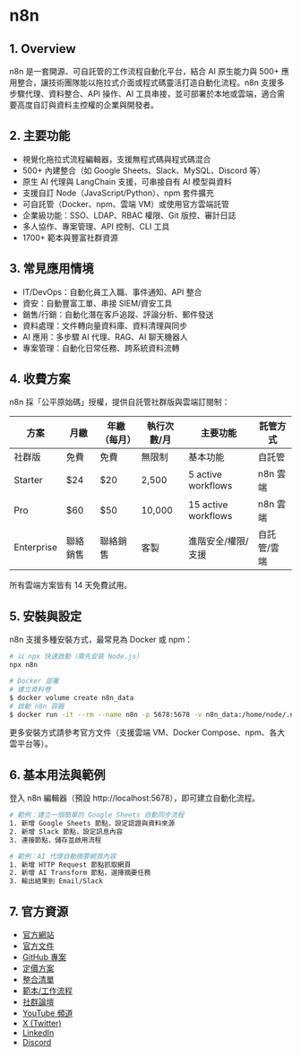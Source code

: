 # n8n

## 1. Overview
n8n 是一套開源、可自託管的工作流程自動化平台，結合 AI 原生能力與 500+ 應用整合，讓技術團隊能以拖拉式介面或程式碼靈活打造自動化流程。n8n 支援多步驟代理、資料整合、API 操作、AI 工具串接，並可部署於本地或雲端，適合需要高度自訂與資料主控權的企業與開發者。

## 2. 主要功能
- 視覺化拖拉式流程編輯器，支援無程式碼與程式碼混合
- 500+ 內建整合（如 Google Sheets、Slack、MySQL、Discord 等）
- 原生 AI 代理與 LangChain 支援，可串接自有 AI 模型與資料
- 支援自訂 Node（JavaScript/Python）、npm 套件擴充
- 可自託管（Docker、npm、雲端 VM）或使用官方雲端託管
- 企業級功能：SSO、LDAP、RBAC 權限、Git 版控、審計日誌
- 多人協作、專案管理、API 控制、CLI 工具
- 1700+ 範本與豐富社群資源

## 3. 常見應用情境
- IT/DevOps：自動化員工入職、事件通知、API 整合
- 資安：自動豐富工單、串接 SIEM/資安工具
- 銷售/行銷：自動化潛在客戶追蹤、評論分析、郵件發送
- 資料處理：文件轉向量資料庫、資料清理與同步
- AI 應用：多步驟 AI 代理、RAG、AI 聊天機器人
- 專案管理：自動化日常任務、跨系統資料流轉

## 4. 收費方案
n8n 採「公平原始碼」授權，提供自託管社群版與雲端訂閱制：

| 方案      | 月繳   | 年繳（每月） | 執行次數/月 | 主要功能             | 託管方式      |
|-----------|--------|--------------|-------------|----------------------|---------------|
| 社群版    | 免費   | 免費         | 無限制      | 基本功能             | 自託管        |
| Starter   | $24    | $20          | 2,500       | 5 active workflows   | n8n 雲端      |
| Pro       | $60    | $50          | 10,000      | 15 active workflows  | n8n 雲端      |
| Enterprise| 聯絡銷售| 聯絡銷售     | 客製        | 進階安全/權限/支援   | 自託管/雲端   |

所有雲端方案皆有 14 天免費試用。

## 5. 安裝與設定
n8n 支援多種安裝方式，最常見為 Docker 或 npm：

```bash
# 以 npx 快速啟動（需先安裝 Node.js）
npx n8n

# Docker 部署
# 建立資料卷
$ docker volume create n8n_data
# 啟動 n8n 容器
$ docker run -it --rm --name n8n -p 5678:5678 -v n8n_data:/home/node/.n8n docker.n8n.io/n8nio/n8n
```

更多安裝方式請參考官方文件（支援雲端 VM、Docker Compose、npm、各大雲平台等）。

## 6. 基本用法與範例
登入 n8n 編輯器（預設 http://localhost:5678），即可建立自動化流程。

```bash
# 範例：建立一個簡單的 Google Sheets 自動同步流程
1. 新增 Google Sheets 節點，設定認證與資料來源
2. 新增 Slack 節點，設定訊息內容
3. 連接節點，儲存並啟用流程

# 範例：AI 代理自動摘要網頁內容
1. 新增 HTTP Request 節點抓取網頁
2. 新增 AI Transform 節點，選擇摘要任務
3. 輸出結果到 Email/Slack
```

## 7. 官方資源
- [官方網站](https://n8n.io/)
- [官方文件](https://docs.n8n.io/)
- [GitHub 專案](https://github.com/n8n-io/n8n)
- [定價方案](https://n8n.io/pricing/)
- [整合清單](https://n8n.io/integrations/)
- [範本/工作流程](https://n8n.io/workflows/)
- [社群論壇](https://community.n8n.io/)
- [YouTube 頻道](https://www.youtube.com/c/n8n-io)
- [X (Twitter)](https://twitter.com/n8n_io)
- [LinkedIn](https://www.linkedin.com/company/n8n/)
- [Discord](https://discord.gg/n8n)
